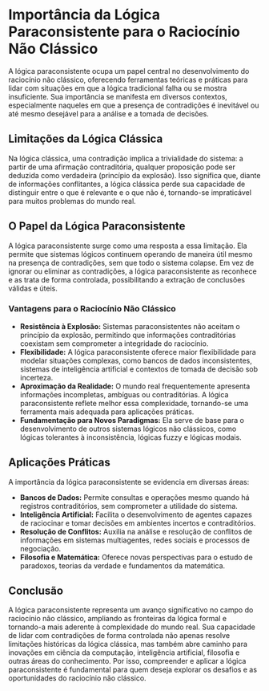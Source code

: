 
# Importância da Lógica Paraconsistente para o Raciocínio Não Clássico

A lógica paraconsistente ocupa um papel central no desenvolvimento do raciocínio não clássico, oferecendo ferramentas teóricas e práticas para lidar com situações em que a lógica tradicional falha ou se mostra insuficiente. Sua importância se manifesta em diversos contextos, especialmente naqueles em que a presença de contradições é inevitável ou até mesmo desejável para a análise e a tomada de decisões.

## Limitações da Lógica Clássica

Na lógica clássica, uma contradição implica a trivialidade do sistema: a partir de uma afirmação contraditória, qualquer proposição pode ser deduzida como verdadeira (princípio da explosão). Isso significa que, diante de informações conflitantes, a lógica clássica perde sua capacidade de distinguir entre o que é relevante e o que não é, tornando-se impraticável para muitos problemas do mundo real.

## O Papel da Lógica Paraconsistente

A lógica paraconsistente surge como uma resposta a essa limitação. Ela permite que sistemas lógicos continuem operando de maneira útil mesmo na presença de contradições, sem que todo o sistema colapse. Em vez de ignorar ou eliminar as contradições, a lógica paraconsistente as reconhece e as trata de forma controlada, possibilitando a extração de conclusões válidas e úteis.

### Vantagens para o Raciocínio Não Clássico

- **Resistência à Explosão:** Sistemas paraconsistentes não aceitam o princípio da explosão, permitindo que informações contraditórias coexistam sem comprometer a integridade do raciocínio.
- **Flexibilidade:** A lógica paraconsistente oferece maior flexibilidade para modelar situações complexas, como bancos de dados inconsistentes, sistemas de inteligência artificial e contextos de tomada de decisão sob incerteza.
- **Aproximação da Realidade:** O mundo real frequentemente apresenta informações incompletas, ambíguas ou contraditórias. A lógica paraconsistente reflete melhor essa complexidade, tornando-se uma ferramenta mais adequada para aplicações práticas.
- **Fundamentação para Novos Paradigmas:** Ela serve de base para o desenvolvimento de outros sistemas lógicos não clássicos, como lógicas tolerantes à inconsistência, lógicas fuzzy e lógicas modais.

## Aplicações Práticas

A importância da lógica paraconsistente se evidencia em diversas áreas:

- **Bancos de Dados:** Permite consultas e operações mesmo quando há registros contraditórios, sem comprometer a utilidade do sistema.
- **Inteligência Artificial:** Facilita o desenvolvimento de agentes capazes de raciocinar e tomar decisões em ambientes incertos e contraditórios.
- **Resolução de Conflitos:** Auxilia na análise e resolução de conflitos de informações em sistemas multiagentes, redes sociais e processos de negociação.
- **Filosofia e Matemática:** Oferece novas perspectivas para o estudo de paradoxos, teorias da verdade e fundamentos da matemática.

## Conclusão

A lógica paraconsistente representa um avanço significativo no campo do raciocínio não clássico, ampliando as fronteiras da lógica formal e tornando-a mais aderente à complexidade do mundo real. Sua capacidade de lidar com contradições de forma controlada não apenas resolve limitações históricas da lógica clássica, mas também abre caminho para inovações em ciência da computação, inteligência artificial, filosofia e outras áreas do conhecimento. Por isso, compreender e aplicar a lógica paraconsistente é fundamental para quem deseja explorar os desafios e as oportunidades do raciocínio não clássico.

